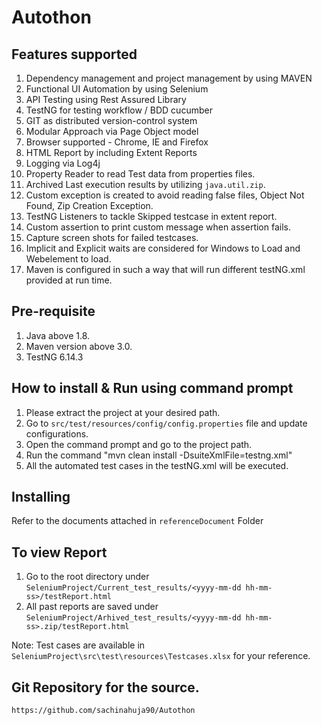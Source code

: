 # Autothon

## Features supported
1. Dependency management and project management by using MAVEN 
2. Functional UI Automation by using Selenium
3. API Testing using Rest Assured Library
3. TestNG for testing workflow / BDD cucumber
4. GIT as distributed version-control system
5. Modular Approach via Page Object model
6. Browser supported - Chrome, IE and Firefox
7. HTML Report by including Extent Reports
8. Logging via Log4j
9. Property Reader to read Test data from properties files.
10. Archived Last execution results by utilizing `java.util.zip`. 
11. Custom exception is created to avoid reading false files, Object Not Found, Zip Creation Exception.
12. TestNG Listeners to tackle Skipped testcase in extent report.
13. Custom assertion to print custom message when assertion fails.
14. Capture screen shots for failed testcases.
15. Implicit and Explicit waits are considered for Windows to Load and Webelement to load.
16. Maven is configured in such a way that will run different testNG.xml provided at run time.


## Pre-requisite
1. Java above 1.8.
2. Maven version above 3.0.
3. TestNG 6.14.3

## How to install & Run using command prompt
1. Please extract the project at your desired path.
2. Go to `src/test/resources/config/config.properties` file and update configurations. 
3. Open the command prompt and go to the project path.
4. Run the command "mvn clean install -DsuiteXmlFile=testng.xml"
5. All the automated test cases in the testNG.xml will be executed.

## Installing

Refer to the documents attached in `referenceDocument` Folder

		
## To view Report 
1. Go to the root directory under `SeleniumProject/Current_test_results/<yyyy-mm-dd hh-mm-ss>/testReport.html`
2. All past reports are saved under `SeleniumProject/Arhived_test_results/<yyyy-mm-dd hh-mm-ss>.zip/testReport.html` 


Note: Test cases are available in `SeleniumProject\src\test\resources\Testcases.xlsx` for your reference.

## Git Repository for the source.
`https://github.com/sachinahuja90/Autothon`

